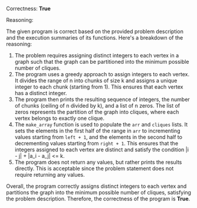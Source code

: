 Correctness: **True**

Reasoning:

The given program is correct based on the provided problem description and the execution summaries of its functions. Here's a breakdown of the reasoning:

1. The problem requires assigning distinct integers to each vertex in a graph such that the graph can be partitioned into the minimum possible number of cliques.
2. The program uses a greedy approach to assign integers to each vertex. It divides the range of n into chunks of size k and assigns a unique integer to each chunk (starting from 1). This ensures that each vertex has a distinct integer.
3. The program then prints the resulting sequence of integers, the number of chunks (ceiling of n divided by k), and a list of n zeros. The list of zeros represents the partition of the graph into cliques, where each vertex belongs to exactly one clique.
4. The `make_array` function is used to populate the `arr` and `cliques` lists. It sets the elements in the first half of the range in `arr` to incrementing values starting from `left + 1`, and the elements in the second half to decrementing values starting from `right + 1`. This ensures that the integers assigned to each vertex are distinct and satisfy the condition |i - j| + |a_i - a_j| <= k.
5. The program does not return any values, but rather prints the results directly. This is acceptable since the problem statement does not require returning any values.

Overall, the program correctly assigns distinct integers to each vertex and partitions the graph into the minimum possible number of cliques, satisfying the problem description. Therefore, the correctness of the program is **True**.